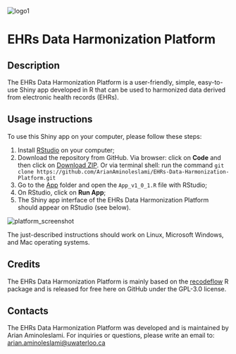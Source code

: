 
![logo1](https://github.com/ArianAminoleslami/EHRs-Data-Harmonization-Platform/assets/137816738/afc4e81d-1bc7-4812-80e7-d2ff8b98da73)

# EHRs Data Harmonization Platform
## Description
The EHRs Data Harmonization Platform is a user-friendly, simple, easy-to-use Shiny app developed in R that can be used to harmonized data derived from electronic health records (EHRs).  

## Usage instructions
To use this Shiny app on your computer, please follow these steps:
1. Install [RStudio](https://www.rstudio.com/categories/rstudio-ide/) on your computer;
2. Download the repository from GitHub. Via browser: click on **Code** and then click on [Download ZIP](https://github.com/ArianAminoleslami/EHRs-Data-Harmonization-Platform/archive/refs/heads/main.zip). Or via terminal shell: run the command `git clone https://github.com/ArianAminoleslami/EHRs-Data-Harmonization-Platform.git`  
3. Go to the [App](https://github.com/ArianAminoleslami/EHRs-Data-Harmonization-Platform/tree/main/App) folder and open the `App_v1_0_1.R` file with RStudio;
4. On RStudio, click on **Run App**;
5. The Shiny app interface of the EHRs Data Harmonization Platform
should appear on RStudio (see below).

![platform_screenshot](https://github.com/ArianAminoleslami/EHRs-Data-Harmonization-Platform/assets/137816738/9c06a244-731d-47dc-ac64-70bdd168d57e)

The just-described instructions should work on Linux, Microsoft Windows, and Mac operating systems.

## Credits
The EHRs Data Harmonization Platform is mainly based on the [recodeflow](https://big-life-lab.github.io/recodeflow/) R package and is released for free here on GitHub under the GPL-3.0 license.

## Contacts
The EHRs Data Harmonization Platform was developed and is maintained by Arian Aminoleslami. For inquiries or questions, please write an email to: arian.aminoleslami@uwaterloo.ca
